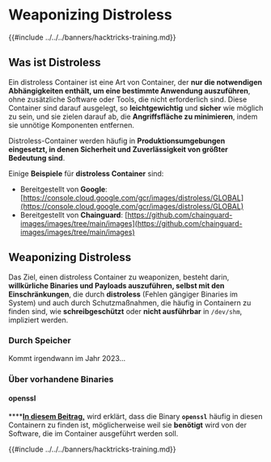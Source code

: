 # Weaponizing Distroless

{{#include ../../../banners/hacktricks-training.md}}

## Was ist Distroless

Ein distroless Container ist eine Art von Container, der **nur die notwendigen Abhängigkeiten enthält, um eine bestimmte Anwendung auszuführen**, ohne zusätzliche Software oder Tools, die nicht erforderlich sind. Diese Container sind darauf ausgelegt, so **leichtgewichtig** und **sicher** wie möglich zu sein, und sie zielen darauf ab, die **Angriffsfläche zu minimieren**, indem sie unnötige Komponenten entfernen.

Distroless-Container werden häufig in **Produktionsumgebungen eingesetzt, in denen Sicherheit und Zuverlässigkeit von größter Bedeutung sind**.

Einige **Beispiele** für **distroless Container** sind:

- Bereitgestellt von **Google**: [https://console.cloud.google.com/gcr/images/distroless/GLOBAL](https://console.cloud.google.com/gcr/images/distroless/GLOBAL)
- Bereitgestellt von **Chainguard**: [https://github.com/chainguard-images/images/tree/main/images](https://github.com/chainguard-images/images/tree/main/images)

## Weaponizing Distroless

Das Ziel, einen distroless Container zu weaponizen, besteht darin, **willkürliche Binaries und Payloads auszuführen, selbst mit den Einschränkungen**, die durch **distroless** (Fehlen gängiger Binaries im System) und auch durch Schutzmaßnahmen, die häufig in Containern zu finden sind, wie **schreibgeschützt** oder **nicht ausführbar** in `/dev/shm`, impliziert werden.

### Durch Speicher

Kommt irgendwann im Jahr 2023...

### Über vorhandene Binaries

#### openssl

\***\*[**In diesem Beitrag,**](https://www.form3.tech/engineering/content/exploiting-distroless-images) wird erklärt, dass die Binary **`openssl`** häufig in diesen Containern zu finden ist, möglicherweise weil sie **benötigt** wird von der Software, die im Container ausgeführt werden soll.

{{#include ../../../banners/hacktricks-training.md}}
